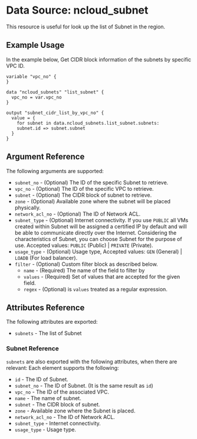 # Data Source: ncloud_subnet

This resource is useful for look up the list of Subnet in the region.

## Example Usage

In the example below, Get CIDR block information of the subnets by specific VPC ID.

```hcl
variable "vpc_no" {
}

data "ncloud_subnets" "list_subnet" {
  vpc_no = var.vpc_no
}

output "subnet_cidr_list_by_vpc_no" {
  value = {
    for subnet in data.ncloud_subnets.list_subnet.subnets:
    subnet.id => subnet.subnet
  }
}
```

## Argument Reference

The following arguments are supported:

* `subnet_no` - (Optional) The ID of the specific Subnet to retrieve.
* `vpc_no` - (Optional) The ID of the specific VPC to retrieve.
* `subnet` - (Optional) The CIDR block of subnet to retrieve. 
* `zone` - (Optional) Available zone where the subnet will be placed physically.
* `network_acl_no` - (Optional) The ID of Network ACL.
* `subnet_type` - (Optional) Internet connectivity. If you use `PUBLIC` all VMs created within Subnet will be assigned a certified IP by default and will be able to communicate directly over the Internet. Considering the characteristics of Subnet, you can choose Subnet for the purpose of use. Accepted values: `PUBLIC` (Public) | `PRIVATE` (Private).
* `usage_type` - (Optional) Usage type, Accepted values: `GEN` (General) | `LOADB` (For load balancer).
* `filter` - (Optional) Custom filter block as described below.
  * `name` - (Required) The name of the field to filter by
  * `values` - (Required) Set of values that are accepted for the given field.
  * `regex` - (Optional) is `values` treated as a regular expression.

## Attributes Reference

The following attributes are exported:

* `subnets` - The list of Subnet

### Subnet Reference

`subnets` are also exported with the following attributes, when there are relevant: Each element supports the following:

* `id` - The ID of Subnet.
* `subnet_no` - The ID of Subnet. (It is the same result as `id`)
* `vpc_no` - The ID of the associated VPC.
* `name` - The name of subnet.
* `subnet` - The CIDR block of subnet. 
* `zone` - Available zone where the Subnet is placed.
* `network_acl_no` - The ID of Network ACL.
* `subnet_type` - Internet connectivity.
* `usage_type` - Usage type.